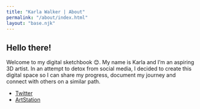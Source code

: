 ```yaml
---
title: "Karla Walker | About"
permalink: "/about/index.html"
layout: "base.njk"
---
```


## Hello there!

<div class="intro">
  <p>
    Welcome to my digital sketchbook 😊. My name is Karla and I’m an aspiring 3D artist. In an attempt to detox from social media, I decided to create this digital space so I can share my progress, document my journey and connect with others on a similar path.   
  </p>
  <div class="sm-links">
    <ul>
      <li><a href="https://twitter.com/keidoubleju">Twitter</a></li>
      <li><a href="https://www.artstation.com/karlawalker">ArtStation</a></li>
  </div>
</div>

